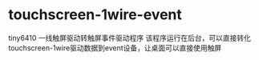 # touchscreen-1wire-event
tiny6410 一线触屏驱动转触屏事件驱动程序
该程序运行在后台，可以直接转化touchscreen-1wire驱动数据到event设备，让桌面可以直接使用触屏
